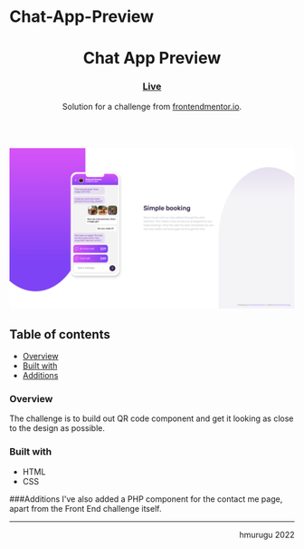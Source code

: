 # Chat-App-Preview
<h1 align="center">Chat App Preview</h1>

<div align="center">
  <h3>
    <a href="hmurugu.github.io/chat-app-preview/" color="white">
      Live
    </a>
  </h3>
</div>
<div align="center">
   Solution for a challenge from  <a href="https://www.frontendmentor.io/" target="_blank">frontendmentor.io</a>.
</div>
<br>
<br>
<br>

![preview screenshot](images/screenshot.png)

## Table of contents

- [Overview](#overview)
- [Built with](#built-with)
- [Additions](#Additions)

### Overview

The challenge is to build out QR code component and get it looking as close to the design as possible.

### Built with

- HTML
- CSS

###Additions
I've also added a PHP component for the contact me page, apart from the Front End challenge itself.


<hr>

<div>
<p align = "right"> hmurugu 2022 </p>
</div>

